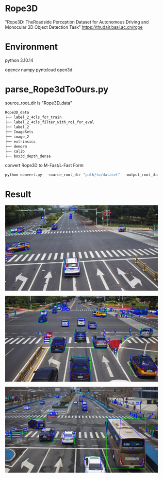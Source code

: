 # Rope3D
"Rope3D: TheRoadside Perception Dataset for Autonomous Driving and Monocular 3D Object Detection Task"
https://thudair.baai.ac.cn/rope

# Environment
python 3.10.14

opencv
numpy
pyntcloud
open3d

# parse_Rope3dToOurs.py

source_root_dir is "Rope3D_data"

```
Rope3D_data
├── label_2_4cls_for_train
├── label_2_4cls_filter_with_roi_for_eval
├── label_2
├── ImageSets
├── image_2
├── extrinsics
├── denorm
├── calib
├── box3d_depth_dense

```

convert Rope3D to M-Fast/L-Fast Form

```python
python convert.py --source_root_dir "path/to/dataset" --output_root_dir "path/to/output"
```

# Result

![1](1.png)

![2](2.png)

![3](3.png)
